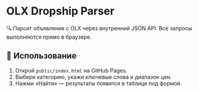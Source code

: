 # OLX Dropship Parser

🔍 Парсит объявления с OLX через внутренний JSON API. Все запросы выполняются прямо в браузере.

## 🚀 Использование

1. Открой `public/index.html` на GitHub Pages.
2. Выбери категорию, укажи ключевые слова и диапазон цен.
3. Нажми «Найти» — результаты появятся в таблице под формой.

